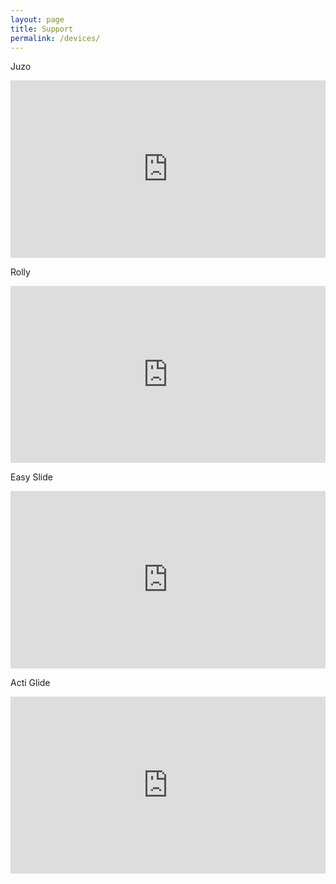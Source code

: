 ```yaml
---
layout: page
title: Support
permalink: /devices/
---
```


<div>
<p>Juzo</p>
<style>.embed-container { position: relative; padding-bottom: 56.25%; height: 0; overflow: hidden; max-width: 100%; } .embed-container iframe, .embed-container object, .embed-container embed { position: absolute; top: 0; left: 0; width: 100%; height: 100%; }</style><div class='embed-container'>
<iframe src='https://www.youtube.com/embed/lg8L9AltV-E' frameborder='0' allowfullscreen></iframe>
</div>

<div>
<p>Rolly</p>
<style>.embed-container { position: relative; padding-bottom: 56.25%; height: 0; overflow: hidden; max-width: 100%; } .embed-container iframe, .embed-container object, .embed-container embed { position: absolute; top: 0; left: 0; width: 100%; height: 100%; }</style><div class='embed-container'>
<iframe src='https://www.youtube.com/embed/csXEqOBHgMU' frameborder='0' allowfullscreen></iframe>
</div>

<div>
<p>Easy Slide</p>
<style>.embed-container { position: relative; padding-bottom: 56.25%; height: 0; overflow: hidden; max-width: 100%; } .embed-container iframe, .embed-container object, .embed-container embed { position: absolute; top: 0; left: 0; width: 100%; height: 100%; }</style><div class='embed-container'>
<iframe src='https://www.youtube.com/embed/H5Xlsjj1zKQ' frameborder='0' allowfullscreen></iframe>
</div>

</div>
<p>Acti Glide</p>
<style>.embed-container { position: relative; padding-bottom: 56.25%; height: 0; overflow: hidden; max-width: 100%; } .embed-container iframe, .embed-container object, .embed-container embed { position: absolute; top: 0; left: 0; width: 100%; height: 100%; }</style><div class='embed-container'>
<iframe src='https://www.youtube.com/embed/F2ldp-klaBc' frameborder='0' allowfullscreen></iframe>
</div>
